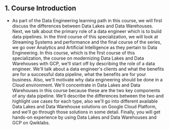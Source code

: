 ## 1. Course Introduction

* As part of the Data Engineering learning path in this course, we will first discuss the differences between Data Lakes and Data Warehouses. Next, we talk about the primary role of a data engineer which is to build data pipelines. In the third course of this specialization, we will look at Streaming Systems and performance and the final course of the series, we go over Analytics and Artificial Intelligence as they pertain to Data Engineering. In this course, which is the first course of this specialization, the course on modernizing Data Lakes and Data Warehouses with GCP, we'll start off by describing the role of a data engineer. We'll talk about a data engineer's clients and what the benefits are for a successful data pipeline, what the benefits are for your business. Also, we'll motivate why data engineering should be done in a Cloud environment. We'll concentrate in Data Lakes and Data Warehouses in this course because these are the two key components of any data pipeline. We'll describe the differences between the two and highlight use cases for each type, also we'll go into different available Data Lakes and Data Warehouse solutions on Google Cloud Platform, and we'll go through those solutions in some detail. Finally, you will get hands-on experience by using Data Lakes and Data Warehouses and GCP on Qwiklabs.
	
